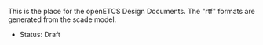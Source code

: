 This is the place for the openETCS Design Documents.
The "rtf" formats are generated from the scade model.  
 * Status: Draft

